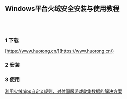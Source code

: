 ## Windows平台火绒安全安装与使用教程  


​    
​    
### 1 下载  

[https://www.huorong.cn/](https://www.huorong.cn/)  

### 2 安装  

### 3 使用  

[利用火绒hips自定义规则，对付国服游戏收集数据的解决方案](https://laod.cn/black-technology/hips-tengxun-s-s.html "https://laod.cn/black-technology/hips-tengxun-s-s.html")  



